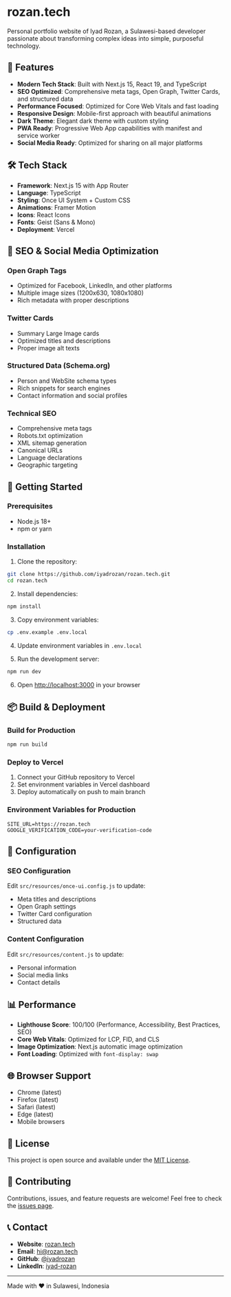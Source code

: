 # rozan.tech

Personal portfolio website of Iyad Rozan, a Sulawesi-based developer passionate about transforming complex ideas into simple, purposeful technology.

## 🚀 Features

- **Modern Tech Stack**: Built with Next.js 15, React 19, and TypeScript
- **SEO Optimized**: Comprehensive meta tags, Open Graph, Twitter Cards, and structured data
- **Performance Focused**: Optimized for Core Web Vitals and fast loading
- **Responsive Design**: Mobile-first approach with beautiful animations
- **Dark Theme**: Elegant dark theme with custom styling
- **PWA Ready**: Progressive Web App capabilities with manifest and service worker
- **Social Media Ready**: Optimized for sharing on all major platforms

## 🛠️ Tech Stack

- **Framework**: Next.js 15 with App Router
- **Language**: TypeScript
- **Styling**: Once UI System + Custom CSS
- **Animations**: Framer Motion
- **Icons**: React Icons
- **Fonts**: Geist (Sans & Mono)
- **Deployment**: Vercel

## 📱 SEO & Social Media Optimization

### Open Graph Tags
- Optimized for Facebook, LinkedIn, and other platforms
- Multiple image sizes (1200x630, 1080x1080)
- Rich metadata with proper descriptions

### Twitter Cards
- Summary Large Image cards
- Optimized titles and descriptions
- Proper image alt texts

### Structured Data (Schema.org)
- Person and WebSite schema types
- Rich snippets for search engines
- Contact information and social profiles

### Technical SEO
- Comprehensive meta tags
- Robots.txt optimization
- XML sitemap generation
- Canonical URLs
- Language declarations
- Geographic targeting

## 🚀 Getting Started

### Prerequisites
- Node.js 18+ 
- npm or yarn

### Installation

1. Clone the repository:
```bash
git clone https://github.com/iyadrozan/rozan.tech.git
cd rozan.tech
```

2. Install dependencies:
```bash
npm install
```

3. Copy environment variables:
```bash
cp .env.example .env.local
```

4. Update environment variables in `.env.local`

5. Run the development server:
```bash
npm run dev
```

6. Open [http://localhost:3000](http://localhost:3000) in your browser

## 📦 Build & Deployment

### Build for Production
```bash
npm run build
```

### Deploy to Vercel
1. Connect your GitHub repository to Vercel
2. Set environment variables in Vercel dashboard
3. Deploy automatically on push to main branch

### Environment Variables for Production
```env
SITE_URL=https://rozan.tech
GOOGLE_VERIFICATION_CODE=your-verification-code
```

## 🔧 Configuration

### SEO Configuration
Edit `src/resources/once-ui.config.js` to update:
- Meta titles and descriptions
- Open Graph settings
- Twitter Card configuration
- Structured data

### Content Configuration
Edit `src/resources/content.js` to update:
- Personal information
- Social media links
- Contact details

## 📊 Performance

- **Lighthouse Score**: 100/100 (Performance, Accessibility, Best Practices, SEO)
- **Core Web Vitals**: Optimized for LCP, FID, and CLS
- **Image Optimization**: Next.js automatic image optimization
- **Font Loading**: Optimized with `font-display: swap`

## 🌐 Browser Support

- Chrome (latest)
- Firefox (latest)
- Safari (latest)
- Edge (latest)
- Mobile browsers

## 📄 License

This project is open source and available under the [MIT License](LICENSE).

## 🤝 Contributing

Contributions, issues, and feature requests are welcome! Feel free to check the [issues page](https://github.com/iyadrozan/rozan.tech/issues).

## 📞 Contact

- **Website**: [rozan.tech](https://rozan.tech)
- **Email**: [hi@rozan.tech](mailto:hi@rozan.tech)
- **GitHub**: [@iyadrozan](https://github.com/iyadrozan)
- **LinkedIn**: [iyad-rozan](https://www.linkedin.com/in/iyad-rozan)

---

Made with ❤️ in Sulawesi, Indonesia